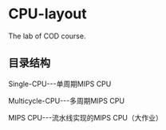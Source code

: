 # CPU-layout
The lab of COD course.
## 目录结构
Single-CPU---单周期MIPS CPU

Multicycle-CPU---多周期MIPS CPU

MIPS CPU---流水线实现的MIPS CPU（大作业）
